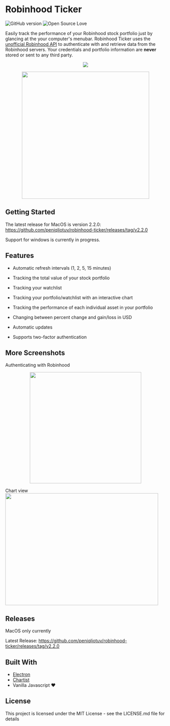 # Robinhood Ticker

![GitHub version](https://d25lcipzij17d.cloudfront.net/badge.svg?id=gh&type=6&v=2.3.0&x2=0) ![Open Source Love](https://badges.frapsoft.com/os/mit/mit.svg?v=102)

Easily track the performance of your Robinhood stock portfolio just by glancing at the your computer's menubar. Robinhood Ticker uses the [unofficial Robinhood API](https://github.com/sanko/Robinhood) to authenticate with and retrieve data from the Robinhood servers. Your credentials and portfolio information are **never** stored or sent to any third party.

<p  align="center"><img  src="https://i.imgur.com/4WgZrXx.png"/></p>

<p  align="center"><img  src="https://puu.sh/A5pRr/7277cc2e73.png"  height="400px"/></p>

## Getting Started

The latest release for MacOS is version 2.2.0: https://github.com/peniqliotuv/robinhood-ticker/releases/tag/v2.2.0

Support for windows is currently in progress.

## Features

* Automatic refresh intervals (1, 2, 5, 15 minutes)

* Tracking the total value of your stock portfolio

* Tracking your watchlist

* Tracking your portfolio/watchlist with an interactive chart

* Tracking the performance of each individual asset in your portfolio

* Changing between percent change and gain/loss in USD

* Automatic updates

* Supports two-factor authentication

## More Screenshots

Authenticating with Robinhood

<p align="center"><img  src="https://puu.sh/znHko/63dd942490.png"  height="350px"/></p>

Chart view
<img src="https://giphy.com/embed/836KLcR5aQBaowYL6p" width="480" height="352" />

## Releases

MacOS only currently

Latest Release: https://github.com/peniqliotuv/robinhood-ticker/releases/tag/v2.2.0

## Built With

* [Electron](https://electronjs.org/)
* [Chartist](http://gionkunz.github.io/chartist-js/index.html)
* Vanilla Javascript ❤️

## License

This project is licensed under the MIT License - see the LICENSE.md file for details
